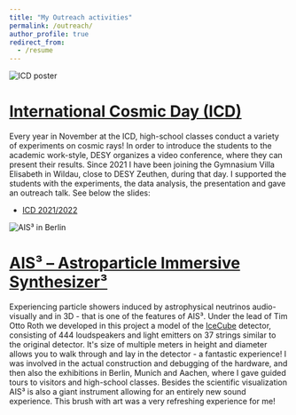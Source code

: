```yaml
---
title: "My Outreach activities"
permalink: /outreach/
author_profile: true
redirect_from:
  - /resume
---
```


![ICD poster](https://maklinger.github.io/files/outreach/ICD_picture.png)

# [International Cosmic Day (ICD)](https://icd.desy.de/)

Every year in November at the ICD, high-school classes conduct a variety of experiments on cosmic rays! In order to introduce the students to the academic work-style, DESY organizes a video conference, where they can present their results.
Since 2021 I have been joining the Gymnasium Villa Elisabeth in Wildau, close to DESY Zeuthen, during that day. I supported the students with the experiments, the data analysis, the presentation and gave an outreach talk. See below the slides:

* [ICD 2021/2022](https://maklinger.github.io/files/outreach/ICD_2021_2022_2023_Klinger_Wildau.pdf)


![AIS³ in Berlin](https://maklinger.github.io/files/outreach/AIS3_Berlin.JPG)

# [AIS³ – Astroparticle Immersive Synthesizer³](https://www.imachination.net/ais3/index_d.php)

Experiencing particle showers induced by astrophysical neutrinos audio-visually and in 3D - that is one of the features of AIS³. Under the lead of Tim Otto Roth we developed in this project a model of the [IceCube](https://icecube.wisc.edu/) detector, consisting of 444 loudspeakers and light emitters on 37 strings similar to the original detector. It's size of multiple meters in height and diameter allows you to walk through and lay in the detector - a fantastic experience!
I was involved in the actual construction and debugging of the hardware, and then also the exhibitions in Berlin, Munich and Aachen, where I gave guided tours to visitors and high-school classes. 
Besides the scientific visualization AIS³ is also a giant instrument allowing for an entirely new sound experience. This brush with art was a very refreshing experience for me!
